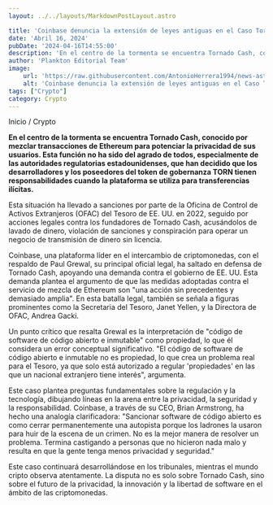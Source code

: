 ```yaml
---
layout: ../../layouts/MarkdownPostLayout.astro

title: 'Coinbase denuncia la extensión de leyes antiguas en el Caso Tornado Cash'
date: 'Abril 16, 2024'
pubDate: '2024-04-16T14:55:00'
description: 'En el centro de la tormenta se encuentra Tornado Cash, conocido por mezclar transacciones de Ethereum para potenciar la privacidad de sus usuarios.'
author: 'Plankton Editorial Team'
image:
    url: 'https://raw.githubusercontent.com/AntonioHerrera1994/news-astro/master/src/assets/crypto/crypto78.webp'
    alt: 'Coinbase denuncia la extensión de leyes antiguas en el Caso Tornado Cash'
tags: ["Crypto"]
category: Crypto
---
```


<span><a href="/" style="text-decoration:none;color:#0F1416">Inicio</a> / <a href="/crypto" style="text-decoration:none;color:#0F1416">Crypto</a></span>


<p style="font-weight: bold;">En el centro de la tormenta se encuentra Tornado Cash, conocido por mezclar transacciones de Ethereum para potenciar la privacidad de sus usuarios. Esta función no ha sido del agrado de todos, especialmente de las autoridades regulatorias estadounidenses, que han decidido que los desarrolladores y los poseedores del token de gobernanza TORN tienen responsabilidades cuando la plataforma se utiliza para transferencias ilícitas.</p>

Esta situación ha llevado a sanciones por parte de la Oficina de Control de Activos Extranjeros (OFAC) del Tesoro de EE. UU. en 2022, seguido por acciones legales contra los fundadores de Tornado Cash, acusándolos de lavado de dinero, violación de sanciones y conspiración para operar un negocio de transmisión de dinero sin licencia.

Coinbase, una plataforma líder en el intercambio de criptomonedas, con el respaldo de Paul Grewal, su principal oficial legal, ha saltado en defensa de Tornado Cash, apoyando una demanda contra el gobierno de EE. UU. Esta demanda plantea el argumento de que las medidas adoptadas contra el servicio de mezcla de Ethereum son "una acción sin precedentes y demasiado amplia". En esta batalla legal, también se señala a figuras prominentes como la Secretaria del Tesoro, Janet Yellen, y la Directora de OFAC, Andrea Gacki.

Un punto crítico que resalta Grewal es la interpretación de "código de software de código abierto e inmutable" como propiedad, lo que él considera un error conceptual significativo. "El código de software de código abierto e inmutable no es propiedad, lo que crea un problema real para el Tesoro, ya que solo está autorizado a regular 'propiedades' en las que un nacional extranjero tiene interés", argumenta.

Este caso plantea preguntas fundamentales sobre la regulación y la tecnología, dibujando líneas en la arena entre la privacidad, la seguridad y la responsabilidad. Coinbase, a través de su CEO, Brian Armstrong, ha hecho una analogía clarificadora: "Sancionar software de código abierto es como cerrar permanentemente una autopista porque los ladrones la usaron para huir de la escena de un crimen. No es la mejor manera de resolver un problema. Termina castigando a personas que no hicieron nada malo y resulta en que la gente tenga menos privacidad y seguridad."

Este caso continuará desarrollándose en los tribunales, mientras el mundo cripto observa atentamente. La disputa no es solo sobre Tornado Cash, sino sobre el futuro de la privacidad, la innovación y la libertad de software en el ámbito de las criptomonedas.
